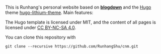 This is Runhang's personal website based on [**blogdown**](https://github.com/rstudio/blogdown) and the [Hugo](https://gohugo.io) theme [hugo-lithium-theme](https://github.com/yihui/hugo-ivy/tree/a48b802072f475f26cc793b0726a752415b7bb6c). Main features:

The Hugo template is licensed under MIT, and the content of all pages is licensed under [CC BY-NC-SA 4.0](http://creativecommons.org/licenses/by-nc-sa/4.0/).

You can clone this repository with 

```
git clone --recursive https://github.com/RunhangShu/cnm.git
```
